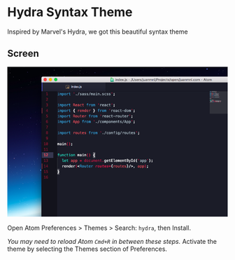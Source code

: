 # Hydra Syntax Theme

Inspired by Marvel's Hydra, we got this beautiful syntax theme

## Screen

![Hydra-syntax screenshot](https://raw.githubusercontent.com/juanmnl/hydra-theme/master/screenshot.png)


Open Atom Preferences > Themes > Search: `hydra`,
then Install.

*You may need to reload Atom `Cmd+R` in between these steps.*
Activate the theme by selecting the Themes section of Preferences.
